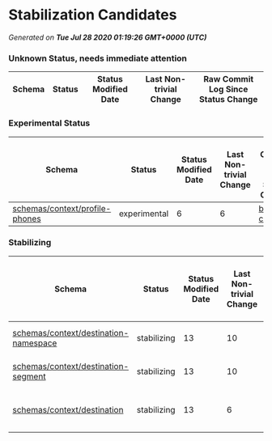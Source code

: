 # Stabilization Candidates

_Generated on **Tue Jul 28 2020 01:19:26 GMT+0000 (UTC)**_


### Unknown Status, needs immediate attention

|Schema|Status|Status Modified Date|Last Non-trivial Change|Raw Commit Log Since Status Change|
|------|------|--------------------|-----------------------|----------------------------------|


### Experimental Status

|Schema|Status|Status Modified Date|Last Non-trivial Change|Raw Commit Log Since Status Change|
|------|------|--------------------|-----------------------|----------------------------------|
|[schemas/context/profile-phones](schemas/context/profile-phones.schema.json)|experimental|6|6|[bf83bd8](https://github.com/adobe/xdm/commit/bf83bd8ce14a9bb7228fbf713f73df2ada4b7421 "added example file") [cd68e9f](https://github.com/adobe/xdm/commit/cd68e9fb90e07c7f49266708d0b6b00bbd9ceee0 "added eric's profile-phones schema")|


### Stabilizing

|Schema|Status|Status Modified Date|Last Non-trivial Change|Raw Commit Log Since Status Change|
|------|------|--------------------|-----------------------|----------------------------------|
|[schemas/context/destination-namespace](schemas/context/destination-namespace.schema.json)|stabilizing|13|10|[20ec73a](https://github.com/adobe/xdm/commit/20ec73a7fc7818bbe33b19f631cd108ee5143f8e "updated examples") [734c78e](https://github.com/adobe/xdm/commit/734c78edf2344fa3a0f90bda38706f1992017405 "updated destination schemas") [ad5b101](https://github.com/adobe/xdm/commit/ad5b101b1e239fe2ce1c7b20d6cf0e7d076bd148 "destination schemas")|
|[schemas/context/destination-segment](schemas/context/destination-segment.schema.json)|stabilizing|13|10|[20ec73a](https://github.com/adobe/xdm/commit/20ec73a7fc7818bbe33b19f631cd108ee5143f8e "updated examples") [734c78e](https://github.com/adobe/xdm/commit/734c78edf2344fa3a0f90bda38706f1992017405 "updated destination schemas") [ad5b101](https://github.com/adobe/xdm/commit/ad5b101b1e239fe2ce1c7b20d6cf0e7d076bd148 "destination schemas")|
|[schemas/context/destination](schemas/context/destination.schema.json)|stabilizing|13|6|[11feeae](https://github.com/adobe/xdm/commit/11feeae98190fd2dfd2c5985e6e9d6727a74766f "updated destinations schema") [20ec73a](https://github.com/adobe/xdm/commit/20ec73a7fc7818bbe33b19f631cd108ee5143f8e "updated examples") [734c78e](https://github.com/adobe/xdm/commit/734c78edf2344fa3a0f90bda38706f1992017405 "updated destination schemas") [ad5b101](https://github.com/adobe/xdm/commit/ad5b101b1e239fe2ce1c7b20d6cf0e7d076bd148 "destination schemas")|




